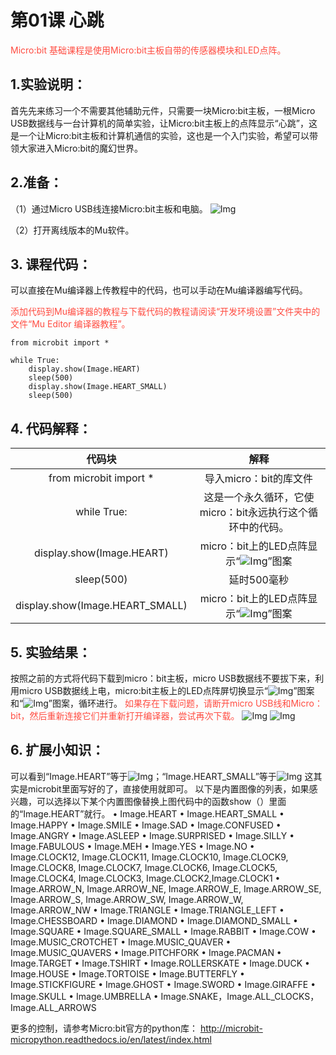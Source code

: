 # 第01课 心跳
<span style="color: rgb(255, 76, 65);">Micro:bit 基础课程是使用Micro:bit主板自带的传感器模块和LED点阵。</span>

## 1.实验说明：                                                                              
首先先来练习一个不需要其他辅助元件，只需要一块Micro:bit主板，一根Micro USB数据线与一台计算机的简单实验，让Micro:bit主板上的点阵显示“心跳”，这是一个让Micro:bit主板和计算机通信的实验，这也是一个入门实验，希望可以带领大家进入Micro:bit的魔幻世界。

## 2.准备：
（1）通过Micro USB线连接Micro:bit主板和电脑。
![Img](/media/img-20230327154148.png)

（2）打开离线版本的Mu软件。

## 3. 课程代码：
可以直接在Mu编译器上传教程中的代码，也可以手动在Mu编译器编写代码。

<span style="color: rgb(255, 76, 65);">添加代码到Mu编译器的教程与下载代码的教程请阅读“开发环境设置”文件夹中的文件“Mu Editor 编译器教程”。</span>

```
from microbit import *

while True:
    display.show(Image.HEART)
    sleep(500)
    display.show(Image.HEART_SMALL)
    sleep(500)
```

## 4. 代码解释：
|代码块|解释|
| :--: | :--: |
|from  microbit  import *|导入micro：bit的库文件|
|while True:|这是一个永久循环，它使micro：bit永远执行这个循环中的代码。|
|display.show(Image.HEART)|micro：bit上的LED点阵显示“![Img](/media/img-20230327155005.png)”图案|
|sleep(500)|延时500毫秒|
|display.show(Image.HEART_SMALL)|micro：bit上的LED点阵显示“![Img](/media/img-20230327155035.png)”图案|

## 5. 实验结果：
按照之前的方式将代码下载到micro：bit主板，micro USB数据线不要拔下来，利用micro USB数据线上电，micro:bit主板上的LED点阵屏切换显示“![Img](/media/img-20230327154538.png)”图案和“![Img](/media/img-20230327154544.png)”图案，循环进行。
<span style="color: rgb(255, 76, 65);">如果存在下载问题，请断开micro USB线和Micro：bit，然后重新连接它们并重新打开编译器，尝试再次下载。</span>
![Img](/media/img-20230327154603.png)
![Img](/media/img-20230327154607.png)

## 6. 扩展小知识：
 可以看到“Image.HEART”等于![Img](/media/img-20230327155122.png)；“Image.HEART_SMALL”等于![Img](/media/img-20230327155128.png)
这其实是microbit里面写好的了，直接使用就即可。
以下是内置图像的列表，如果感兴趣，可以选择以下某个内置图像替换上图代码中的函数show（）里面的“Image.HEART”就行。
• Image.HEART 
• Image.HEART_SMALL 
• Image.HAPPY 
• Image.SMILE 
• Image.SAD 
• Image.CONFUSED 
• Image.ANGRY 
• Image.ASLEEP 
• Image.SURPRISED 
• Image.SILLY 
• Image.FABULOUS 
• Image.MEH 
• Image.YES 
• Image\.NO 
• Image.CLOCK12, Image.CLOCK11, Image.CLOCK10, Image.CLOCK9, Image.CLOCK8, Image.CLOCK7, Image.CLOCK6, Image.CLOCK5, Image.CLOCK4, Image.CLOCK3, Image.CLOCK2,Image.CLOCK1 
• Image.ARROW_N, Image.ARROW_NE, Image.ARROW_E, Image.ARROW_SE, Image.ARROW_S, Image.ARROW_SW, Image.ARROW_W, Image.ARROW_NW 
• Image.TRIANGLE 
• Image.TRIANGLE_LEFT 
• Image.CHESSBOARD 
• Image.DIAMOND 
• Image.DIAMOND_SMALL 
• Image.SQUARE 
• Image.SQUARE_SMALL 
• Image.RABBIT 
• Image.COW 
• Image.MUSIC_CROTCHET 
• Image.MUSIC_QUAVER 
• Image.MUSIC_QUAVERS 
• Image.PITCHFORK 
• Image.PACMAN 
• Image.TARGET 
• Image.TSHIRT 
• Image.ROLLERSKATE 
• Image.DUCK 
• Image.HOUSE 
• Image.TORTOISE 
• Image.BUTTERFLY 
• Image.STICKFIGURE 
• Image.GHOST 
• Image.SWORD 
• Image.GIRAFFE 
• Image.SKULL 
• Image.UMBRELLA 
• Image.SNAKE，Image.ALL_CLOCKS，Image.ALL_ARROWS


更多的控制，请参考Micro:bit官方的python库：
http://microbit-micropython.readthedocs.io/en/latest/index.html
